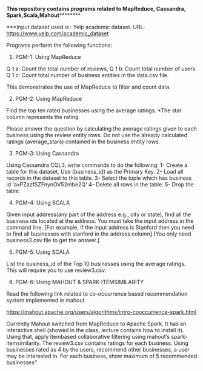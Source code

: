****This repository contains programs related to MapReduce, Cassandra, Spark,Scala,Mahout************

***Input dataset used is : Yelp academic dataset. URL: https://www.yelp.com/academic_dataset

Programs perform the following functions:

1) PGM-1: Using MapReduce

Q 1 a: Count the total number of reviews,
Q 1 b: Count total number of users
Q 1 c: Count total number of business entities in the data.csv file.

This demonstrates the use of MapReduce to filter and count data.


2) PGM-2: Using MapReduce

Find the top ten rated businesses using the average ratings.
*The star column represents the rating.

Please answer the question by calculating the average ratings given to each business using the
review entity rows. Do not use the already calculated ratings (average_stars) contained in the
business entity rows.

3) PGM-3: Using Cassandra

Using Cassandra CQL3, write commands to do the following:
1- Create a table for this dataset. Use (business_id) as the Primary Key.
2- Load all records in the dataset to this table.
3- Select the tuple which has business id 'axPZazfSZFnynOV52mbe2Q'
4- Delete all rows in the table.
5- Drop the table.

4) PGM-4: Using SCALA

Given input address(any part of the address e.g., city or state), find all
the business ids located at the address. You must take the input address in the
command line. [For example, if the input address is Stanford then you need to
find all businesses with stanford in the address column] [You only need
business3.csv file to get the answer.]

5) PGM-5: Using SCALA

List the business_id of the Top 10 businesses using the average ratings. This
will require you to use review3.csv.

6) PGM-6: Using MAHOUT & SPARK-ITEMSIMILARITY

Read the following link related to co-occurrence based recommendation system
implemented in mahout.

https://mahout.apache.org/users/algorithms/intro-cooccurrence-spark.html

Currently Mahout switched from MapReduce to Apache Spark. It has an interactive
shell (showed in the class, lecture contains how to install it). Using that, apply itembased
collaborative filtering using mahout’s spark-itemsimilarity.
The review3.csv contains ratings for each business. Using businesses
rated as 4 by the users, recommend other businesses, a user may be
interested in. For each business, show maximum of 5
recommended businesses”


